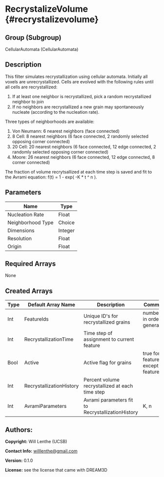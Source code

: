 RecrystalizeVolume {#recrystalizevolume}
=====

## Group (Subgroup) ##
CellularAutomata (CellularAutomata)


## Description ##
This filter simulates recrystallization using cellular automata. Initially all voxels are unrecrystallized. Cells are evolved with the following rules until all cells are recrystallized:
	
1. If at least one neighbor is recrystallized, pick a random recrystallized neighbor to join
2. If no neighbors are recrystallized a new grain may spontaneously nucleate (according to the nucleation rate).

Three types of neighborhoods are available:

1. Von Neumann: 6 nearest neighbors (face connected)
2. 8 Cell: 8 nearest neighbors (6 face connected, 2 randomly selected opposing corner connected)
3. 20 Cell: 20 nearest neighbors (6 face connected, 12 edge connected, 2 randomly selected opposing corner connected)
4. Moore: 26 nearest neighbors (6 face connected, 12 edge connected, 8 corner connected)

The fraction of volume recrytsallized at each time step is saved and fit to the Avrami equation: f(t) = 1 - exp( -K * t ^ n ).


## Parameters ##
| Name             | Type |
|------------------|------|
| Nucleation Rate | Float |
| Neighborhood Type | Choice |
| Dimensions | Integer |
| Resolution | Float |
| Origin | Float |

## Required Arrays ##
None


## Created Arrays ##

| Type | Default Array Name | Description | Comment |
|------|--------------------|-------------|---------|
| Int  | FeatureIds           | Unique ID's for recrystallized grains | numbered in order of generation   |
| Int  | RecrystallizationTime           | Time step of assignment to current feature |  |
| Bool | Active	| Active flag for grains | true for all features except feature 0 |
| Int  | RecrystallizationHistory	| Percent volume recrystallized at each time step |  |
| Int  | AvramiParameters	| Avrami parameters fit to RecrystallizationHistory | K, n |



## Authors: ##

**Copyright:** Will Lenthe (UCSB)

**Contact Info:** willlenthe@gmail.com

**Version:** 0.1.0

**License:**  see the license that came with DREAM3D


